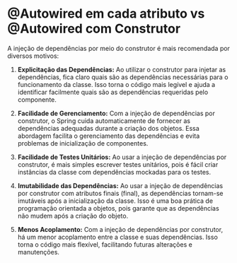 # @Autowired em cada atributo vs @Autowired com Construtor

A injeção de dependências por meio do construtor é mais recomendada por diversos motivos:

1. **Explicitação das Dependências:** Ao utilizar o construtor para injetar as dependências, fica claro quais são as dependências necessárias para o funcionamento da classe. Isso torna o código mais legível e ajuda a identificar facilmente quais são as dependências requeridas pelo componente.

2. **Facilidade de Gerenciamento:** Com a injeção de dependências por construtor, o Spring cuida automaticamente de fornecer as dependências adequadas durante a criação dos objetos. Essa abordagem facilita o gerenciamento das dependências e evita problemas de inicialização de componentes.

3. **Facilidade de Testes Unitários:** Ao usar a injeção de dependências por construtor, é mais simples escrever testes unitários, pois é fácil criar instâncias da classe com dependências mockadas para os testes.

4. **Imutabilidade das Dependências:** Ao usar a injeção de dependências por construtor com atributos finais (final), as dependências tornam-se imutáveis após a inicialização da classe. Isso é uma boa prática de programação orientada a objetos, pois garante que as dependências não mudem após a criação do objeto.

5. **Menos Acoplamento:** Com a injeção de dependências por construtor, há um menor acoplamento entre a classe e suas dependências. Isso torna o código mais flexível, facilitando futuras alterações e manutenções.
